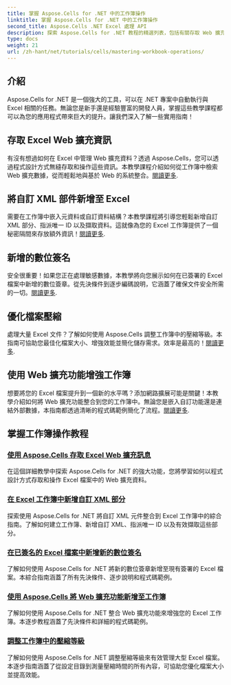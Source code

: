 ```yaml
---
title: 掌握 Aspose.Cells for .NET 中的工作簿操作
linktitle: 掌握 Aspose.Cells for .NET 中的工作簿操作
second_title: Aspose.Cells .NET Excel 處理 API
description: 探索 Aspose.Cells for .NET 教程的精選列表，包括有關存取 Web 擴充功能、新增數位簽章和調整壓縮等級的指南。
type: docs
weight: 21
url: /zh-hant/net/tutorials/cells/mastering-workbook-operations/
---
```

## 介紹

Aspose.Cells for .NET 是一個強大的工具，可以在 .NET 專案中自動執行與 Excel 相關的任務。無論您是新手還是經驗豐富的開發人員，掌握這些教學課程都可以為您的應用程式帶來巨大的提升。讓我們深入了解一些實用指南！  

## 存取 Excel Web 擴充資訊  

有沒有想過如何在 Excel 中管理 Web 擴充資料？透過 Aspose.Cells，您可以透過程式設計方式無縫存取和操作這些資訊。本教學課程介紹如何從工作簿中檢索 Web 擴充數據，從而輕鬆地與基於 Web 的系統整合。[閱讀更多](./accessing-excel-web-extension-information/).  

## 將自訂 XML 部件新增至 Excel  

需要在工作簿中嵌入元資料或自訂資料結構？本教學課程將引導您輕鬆新增自訂 XML 部分、指派唯一 ID 以及擷取資料。這就像為您的 Excel 工作簿提供了一個秘密隔間來存放額外資訊！[閱讀更多](./add-custom-xml-parts/).  

## 新增的數位簽名  

安全很重要！如果您正在處理敏感數據，本教學將向您展示如何在已簽署的 Excel 檔案中新增的數位簽章。從先決條件到逐步編碼說明，它涵蓋了確保文件安全所需的一切。[閱讀更多](./adding-new-digital-signature-to-signed-excel-file/).  

## 優化檔案壓縮  

處理大量 Excel 文件？了解如何使用 Aspose.Cells 調整工作簿中的壓縮等級。本指南可協助您最佳化檔案大小、增強效能並簡化儲存需求。效率是最高的！[閱讀更多](./adjusting-compression-level/). 
 
## 使用 Web 擴充功能增強工作簿  

想要將您的 Excel 檔案提升到一個新的水平嗎？添加網路擴展可能是關鍵！本教學介紹如何將 Web 擴充功能整合到您的工作簿中。無論您是嵌入自訂功能還是連結外部數據，本指南都透過清晰的程式碼範例簡化了流程。[閱讀更多](./adding-web-extension/).  

## 掌握工作簿操作教程
### [使用 Aspose.Cells 存取 Excel Web 擴充訊息](./accessing-excel-web-extension-information/)
在這個詳細教學中探索 Aspose.Cells for .NET 的強大功能，您將學習如何以程式設計方式存取和操作 Excel 檔案中的 Web 擴充資料。
### [在 Excel 工作簿中新增自訂 XML 部分](./add-custom-xml-parts/)
探索使用 Aspose.Cells for .NET 將自訂 XML 元件整合到 Excel 工作簿中的綜合指南。了解如何建立工作簿、新增自訂 XML、指派唯一 ID 以及有效擷取這些部分。
### [在已簽名的 Excel 檔案中新增新的數位簽名](./adding-new-digital-signature-to-signed-excel-file/)
了解如何使用 Aspose.Cells for .NET 將新的數位簽章新增至現有簽署的 Excel 檔案。本綜合指南涵蓋了所有先決條件、逐步說明和程式碼範例。
### [使用 Aspose.Cells 將 Web 擴充功能新增至工作簿](./adding-web-extension/)
了解如何使用 Aspose.Cells for .NET 整合 Web 擴充功能來增強您的 Excel 工作簿。本逐步教程涵蓋了先決條件和詳細的程式碼範例。
### [調整工作簿中的壓縮等級](./adjusting-compression-level/)
了解如何使用 Aspose.Cells for .NET 調整壓縮等級來有效管理大型 Excel 檔案。本逐步指南涵蓋了從設定目錄到測量壓縮時間的所有內容，可協助您優化檔案大小並提高效能。